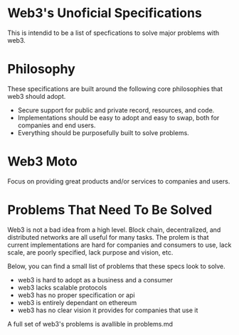 # Web3's Unoficial Specifications

This is intendid to be a list of specfications to solve major problems with web3.

# Philosophy
These specifications are built around the following core philosophies that web3 should adopt.

- Secure support for public and private record, resources, and code.
- Implementations should be easy to adopt and easy to swap, both for companies and end users.
- Everything should be purposefully built to solve problems.

# Web3 Moto
Focus on providing great products and/or services to companies and users.

# Problems That Need To Be Solved
Web3 is not a bad idea from a high level. Block chain, decentralized, and distributed networks are all useful for many tasks. The prolem is that current implementations are hard for companies and consumers to use, lack scale, are poorly specified, lack purpose and vision, etc.

Below, you can find a small list of problems that these specs look to solve.

- web3 is hard to adopt as a business and a consumer
- web3 lacks scalable protocols
- web3 has no proper specification or api
- web3 is entirely dependant on ethereum
- web3 has no clear vision it provides for companies that use it

A full set of web3's problems is avallible in problems.md

